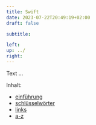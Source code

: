 ```yaml
---
title: Swift
date: 2023-07-22T20:49:19+02:00
draft: false

subtitle: 

left: 
up: ../
right: 
---
```


Text ...

Inhalt: 
* [einführung](./introduction) 
* [schlüsselwörter](./keywords) 
* [links](./links) 
* [a-z](./az) 

